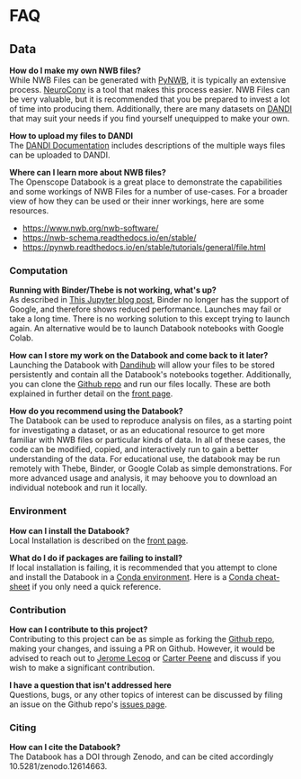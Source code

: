 # FAQ

## Data

**How do I make my own NWB files?**\
While NWB Files can be generated with [PyNWB](https://pynwb.readthedocs.io/en/stable/), it is typically an extensive process. [NeuroConv](https://neuroconv.readthedocs.io/en/main/) is a tool that makes this process easier. NWB Files can be very valuable, but it is recommended that you be prepared to invest a lot of time into producing them. Additionally, there are many datasets on [DANDI](https://dandiarchive.org/) that may suit your needs if you find yourself unequipped to make your own.

**How to upload my files to DANDI**\
The [DANDI Documentation](https://www.dandiarchive.org/handbook/) includes descriptions of the multiple ways files can be uploaded to DANDI.

**Where can I learn more about NWB files?**\
The Openscope Databook is a great place to demonstrate the capabilities and some workings of NWB Files for a number of use-cases. For a broader view of how they can be used or their inner workings, here are some resources.
- https://www.nwb.org/nwb-software/
- https://nwb-schema.readthedocs.io/en/stable/
- https://pynwb.readthedocs.io/en/stable/tutorials/general/file.html


### Computation

**Running with Binder/Thebe is not working, what's up?**\
As described in [This Jupyter blog post](https://blog.jupyter.org/mybinder-org-reducing-capacity-c93ccfc6413f), Binder no longer has the support of Google, and therefore shows reduced performance. Launches may fail or take a long time. There is no working solution to this except trying to launch again. An alternative would be to launch Databook notebooks with Google Colab.

**How can I store my work on the Databook and come back to it later?**\
Launching the Databook with [Dandihub](https://hub.dandiarchive.org/) will allow your files to be stored persistently and contain all the Databook's notebooks together. Additionally, you can clone the [Github repo](https://github.com/AllenInstitute/openscope_databook) and run our files locally. These are both explained in further detail on the [front page](https://alleninstitute.github.io/openscope_databook/intro.html).

**How do you recommend using the Databook?**\
The Databook can be used to reproduce analysis on files, as a starting point for investigating a dataset, or as an educational resource to get more familiar with NWB files or particular kinds of data. In all of these cases, the code can be modified, copied, and interactively run to gain a better understanding of the data. For educational use, the databook may be run remotely with Thebe, Binder, or Google Colab as simple demonstrations. For more advanced usage and analysis, it may behoove you to download an individual notebook and run it locally.


### Environment

**How can I install the Databook?**\
Local Installation is described on the [front page](https://alleninstitute.github.io/openscope_databook/intro.html#locally).

**What do I do if packages are failing to install?**\
If local installation is failing, it is recommended that you attempt to clone and install the Databook in a [Conda environment](https://conda.io/projects/conda/en/latest/user-guide/tasks/manage-environments.html). Here is a [Conda cheat-sheet](https://docs.conda.io/projects/conda/en/4.6.0/_downloads/52a95608c49671267e40c689e0bc00ca/conda-cheatsheet.pdf) if you only need a quick reference.


### Contribution

**How can I contribute to this project?**\
Contributing to this project can be as simple as forking the [Github repo](https://github.com/AllenInstitute/openscope_databook), making your changes, and issuing a PR on Github. However, it would be advised to reach out to [Jerome Lecoq](https://github.com/jeromelecoq) or [Carter Peene](https://github.com/rcpeene) and discuss if you wish to make a significant contribution.

**I have a question that isn't addressed here**\
Questions, bugs, or any other topics of interest can be discussed by filing an issue on the Github repo's [issues page](https://github.com/AllenInstitute/openscope_databook/issues).


### Citing

**How can I cite the Databook?**\
The Databook has a DOI through Zenodo, and can be cited accordingly 10.5281/zenodo.12614663.